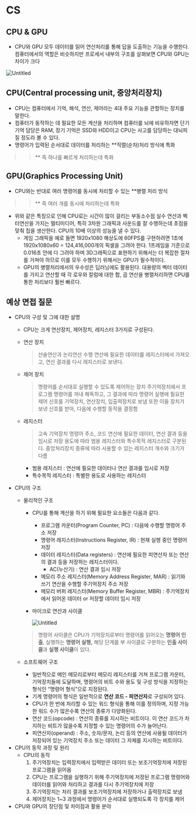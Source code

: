 # CS

## CPU & GPU

* CPU와 GPU 모두 데이터를 읽어 연산처리를 통해 답을 도출하는 기능을 수행한다. 컴퓨터에서의 역할은 비슷하지만 프로세서 내부의 구조를 살펴보면 CPU와 GPU는 차이가 크다

![Untitled](../Computer\_Architecture/CS%2098b04128a3e848d49b2cb8a8c2ca38d0/Untitled.png)

## CPU(Central processing unit, 중앙처리장치)

* CPU는 컴퓨터에서 기억, 해석, 연산, 제어라는 4대 주요 기능을 관할하는 장치를 말한다.
* 컴퓨터가 동작하는 데 필요한 모든 계산을 처리하며 컴퓨터를 뇌에 비유하자면 단기 기억 담당은 RAM, 장기 기억은 SSD와 HDD이고 CPU는 사고를 담당하는 대뇌피질 정도라 볼 수 있다.
* 명령어가 입력된 순서대로 데이터를 처리하는 \*\*직렬(순차)처리 방식에 특화

> > \*\* 즉 하나를 빠르게 처리하는데 특화

## GPU(Graphics Processing Unit)

* CPU와는 반대로 여러 명령어를 동시에 처리할 수 있는 \*\*병렬 처리 방식

> > \*\* 즉 여러 개를 동시에 처리하는데 특화

* 위와 같은 특징으로 인해 CPU로는 시간이 많이 걸리는 부동소수점 실수 연산과 벡터연산을 가지는 멀티미디어, 특히 3차원 그래픽과 사운드를 잘 수행하는데 초점을 맞춰 칩을 생산한다. CPU의 10배 이상의 성능을 낼 수 있다.
  * 게임 그래픽을 예로 들면 1920x1080 해상도에 60FPS를 구현하려면 1초에 1920x1080x60 = 124,416,000개의 픽셀을 그려야 한다. 1프레임을 기준으로 0.016초 안에 다 그려야 하며 3D그래픽으로 표현하기 위해서는 더 복잡한 절차를 거쳐야 하므로 이를 모두 수행하기 위해서는 GPU가 필수적이다.
  * GPU의 병렬처리에서의 우수성은 딥러닝에도 활용된다. 대용량의 벡터 데이터를 가지고 연산할 때 각 로우와 칼럼에 대한 합, 곱 연산을 병렬처리하면 CPU를 통한 처리보다 훨씬 빠르다.

## 예상 면접 질문

* CPU의 구성 및 그에 대한 설명
  * CPU는 크게 연산장치, 제어장치, 레지스터 3가지로 구성된다.
  *   연산 장치

      > 산술연산과 논리연산 수행 연산에 필요한 데이터를 레지스터에서 가져오고, 연산 결과를 다시 레지스터로 보낸다.
  *   제어 장치

      > 명령어를 순서대로 실행할 수 있도록 제어하는 장치 주기억장치에서 프로그램 명령어를 꺼내 해독하고, 그 결과에 따라 명령어 실행에 필요한 제어 신호를 기억장치, 연산장치, 입출력장치로 보냄 또한 이들 장치가 보낸 신호를 받아, 다음에 수행할 동작을 결정함
  *   레지스터

      > 고속 기억장치 명령어 주소, 코드 연산에 필요한 데이터, 연산 결과 등을 임시로 저장 용도에 따라 범용 레지스터와 특수목적 레지스터로 구분된다. 중앙처리장치 종류에 따라 사용할 수 있는 레지스터 개수와 크기가 다름

      * 범용 레지스터 : 연산에 필요한 데이터나 연산 결과를 임시로 저장
      * 특수목적 레지스터 : 특별한 용도로 사용하는 레지스터

      >
* CPU의 구조
  *   물리적인 구조

      * CPU를 통해 계산을 하기 위해 필요한 요소들은 다음과 같다.
        * 프로그램 카운터(Program Counter, PC) : 다음에 수행할 명령어 주소 저장
        * 명령어 레지스터(Instructions Register, IR) : 현재 실행 중인 명령어 저장
        * 데이터 레지스터(Data registers) : 연산에 필요한 피연산자 또는 연산의 결과 등을 저장하는 레지스터이다.
          * AC(누산기) : 연산 결과 임시 저장
        * 메모리 주소 레지스터(Memory Address Register, MAR) : 읽기와 쓰기 연산을 수행할 주기억장치 주소 저장
        * 메모리 버퍼 레지스터(Memory Buffer Register, MBR) : 주기억장치에서 읽어온 데이터 or 저장할 데이터 임시 저장
      *   마이크로 연산과 사이클

          ![Untitled](../Computer\_Architecture/CS%2098b04128a3e848d49b2cb8a8c2ca38d0/Untitled%201.png)

      > 명령어 사이클은 CPU가 기억장치로부터 명령어를 읽어오는 **명령어 인출**, 실행하는 **명령어 실행,** 해당 단계를 부 사이클로 구분하는 **인출 사이클**과 **실행 사이클**이 있다.
  * 소프트웨어 구조
    * 일반적으로 메인 메모리로부터 메모리 레지스터를 거쳐 프로그램 카운터, 기억장치들에 도달하며, 명령어의 비트 수와 용도 및 구성 방식을 지정하는 형식인 “명령어 형식”으로 지정된다.
    * 기계 명령어의 형식은 일반적으로 **연산 코드 - 피연산자**로 구성되어 있다.
    * CPU가 한 번에 처리할 수 있는 워드 형식을 통해 이를 정의하며, 지정 가능한 워드 수가 많은수록 연산의 종류가 다양화된다.
    * 연산 코드(opcode) : 연산의 종류를 지시하는 비트이다. 이 연산 코드가 차지하는 비트가 많을수록 지정할 수 있는 명령어의 수가 늘어난다.
    * 피연산자(operand) : 주소, 숫자/문자, 논리 등의 연산에 사용될 데이터가 저장되어 있는 기억장치 주소 또는 데이터 그 자체를 지시하는 비트이다.
* CPU의 동작 과정 및 원리
  * CPU의 동작
    1. 주기억장치는 입력장치에서 입력받은 데이터 또는 보조기억장치에 저장된 프로그램을 읽어옴
    2. CPU는 프로그램을 실행하기 위해 주기억장치에 저장된 프로그램 명령어와 데이터를 읽어와 처리하고 결과를 다시 주기억장치에 저장
    3. 주기억장치는 처리 결과를 보조기억장치에 저장하거나 출력장치로 보냄
    4. 제어장치는 1\~3 과정에서 명령어가 순서대로 실행되도록 각 장치를 제어
* CPU와 GPU의 장단점 및 차이점과 활용 분야
